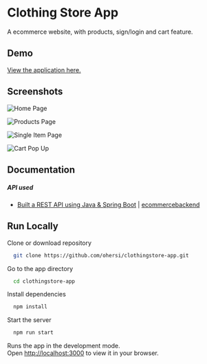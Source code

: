 
# Clothing Store App

A ecommerce website, with products, sign/login and cart feature.


## Demo

[View the application here.](https://catalogue-of-things-shop.netlify.app/)


## Screenshots

![Home Page](https://i.imgur.com/X8KKK6m.png)

![Products Page](https://i.imgur.com/hulqvss.png)

![Single Item Page](https://i.imgur.com/wxnD8YV.png)

![Cart Pop Up](https://i.imgur.com/ZqXNN7o.png)
## Documentation

##### API used

- [Built a REST API using Java & Spring Boot](https://github.com/ohersi/ecommerce-backend) | [ecommercebackend](https://documenter.getpostman.com/view/19652837/UVsFz8tX)


## Run Locally

Clone or download repository

```bash
  git clone https://github.com/ohersi/clothingstore-app.git
```

Go to the app directory

```bash
  cd clothingstore-app
```

Install dependencies

```bash
  npm install
```

Start the server

```bash
  npm run start
```
Runs the app in the development mode.\
Open [http://localhost:3000](http://localhost:3000) to view it in your browser.

